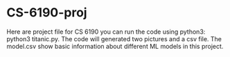 # CS-6190-proj
Here are project file for CS 6190
you can run the code using python3: python3 titanic.py.
The code will generated two pictures and a csv file.
The model.csv show basic information about different ML models in this project.
